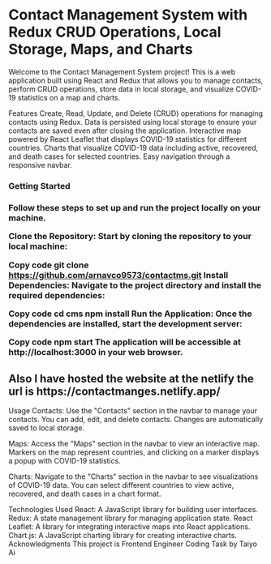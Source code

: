 <h1>Contact Management System with Redux CRUD Operations, Local Storage, Maps, and Charts</h1>

Welcome to the Contact Management System project! This is a web application built using React and Redux that allows you to manage contacts, perform CRUD operations, store data in local storage, and visualize COVID-19 statistics on a map and charts.

Features
Create, Read, Update, and Delete (CRUD) operations for managing contacts using Redux.
Data is persisted using local storage to ensure your contacts are saved even after closing the application.
Interactive map powered by React Leaflet that displays COVID-19 statistics for different countries.
Charts that visualize COVID-19 data including active, recovered, and death cases for selected countries.
Easy navigation through a responsive navbar.

<h3>Getting Started<h3/>
Follow these steps to set up and run the project locally on your machine.

Clone the Repository: Start by cloning the repository to your local machine:

Copy code
git clone https://github.com/arnavco9573/contactms.git
Install Dependencies: Navigate to the project directory and install the required dependencies:

Copy code
cd cms
npm install
Run the Application: Once the dependencies are installed, start the development server:

Copy code
npm start
The application will be accessible at http://localhost:3000 in your web browser.

<h2>Also I have hosted the website at the netlify the url is https://contactmanges.netlify.app/</h2>

Usage
Contacts: Use the "Contacts" section in the navbar to manage your contacts. You can add, edit, and delete contacts. Changes are automatically saved to local storage.

Maps: Access the "Maps" section in the navbar to view an interactive map. Markers on the map represent countries, and clicking on a marker displays a popup with COVID-19 statistics.

Charts: Navigate to the "Charts" section in the navbar to see visualizations of COVID-19 data. You can select different countries to view active, recovered, and death cases in a chart format.

Technologies Used
React: A JavaScript library for building user interfaces.
Redux: A state management library for managing application state.
React Leaflet: A library for integrating interactive maps into React applications.
Chart.js: A JavaScript charting library for creating interactive charts.
Acknowledgments
This project is Frontend Engineer Coding Task by Taiyo Ai

